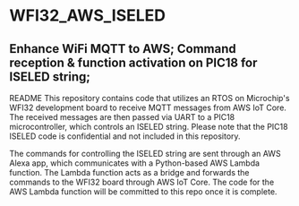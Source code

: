 # WFI32_AWS_ISELED
## Enhance WiFi MQTT to AWS; Command reception &amp; function activation on PIC18 for ISELED string;


README
This repository contains code that utilizes an RTOS on Microchip's WFI32 development board to receive MQTT messages from AWS IoT Core. The received messages are then passed via UART to a PIC18 microcontroller, which controls an ISELED string. Please note that the PIC18 ISELED code is confidential and not included in this repository.

The commands for controlling the ISELED string are sent through an AWS Alexa app, which communicates with a Python-based AWS Lambda function. The Lambda function acts as a bridge and forwards the commands to the WFI32 board through AWS IoT Core. The code for the AWS Lambda function will be committed to this repo once it is complete.
